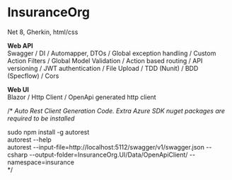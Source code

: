 # InsuranceOrg

Net 8, Gherkin, html/css

<b>Web API</b>   
  Swagger / DI / Automapper, DTOs / Global exception handling / Custom Action Filters / Global Model Validation / Action based routing / API versioning / JWT authentication / File Upload / TDD (Nunit) / BDD (Specflow) / Cors

<b>Web UI</b>    
  Blazor / Http Client / OpenApi generated http client  
 
/* <i>Auto Rest Client Generation Code. Extra Azure SDK nuget packages are required to be installed </i>    

 sudo npm install -g autorest   
 autorest --help    
 autorest --input-file=http://localhost:5112/swagger/v1/swagger.json --csharp --output-folder=InsuranceOrg.UI/Data/OpenApiClient/ --namespace=insurance  
*/   
